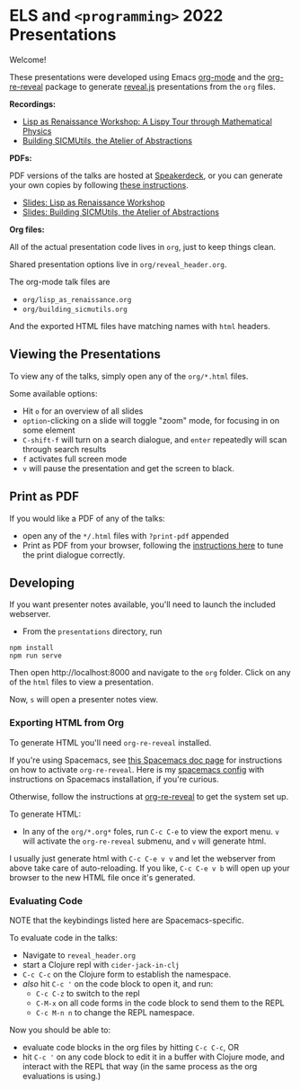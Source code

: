 # ELS and `<programming>` 2022 Presentations

Welcome!

These presentations were developed using Emacs [org-mode](https://orgmode.org/)
and the [org-re-reveal](https://gitlab.com/oer/org-re-reveal) package to
generate [reveal.js](https://revealjs.com) presentations from the `org` files.

**Recordings:**

- [Lisp as Renaissance Workshop: A Lispy Tour through Mathematical Physics](https://www.twitch.tv/videos/1432240926?t=01h55m03s)
- [Building SICMUtils, the Atelier of Abstractions](https://www.twitch.tv/videos/1433198080?t=05h03m54s)

**PDFs:**

PDF versions of the talks are hosted at [Speakerdeck](https://speakerdeck.com),
or you can generate your own copies by following [these
instructions](https://github.com/sritchie/programming-2022/tree/main/presentations#print-as-pdf).

- [Slides: Lisp as Renaissance Workshop](https://speakerdeck.com/sritchie/lisp-as-renaissance-workshop-a-lispy-tour-through-mathematical-physics)
- [Slides: Building SICMUtils, the Atelier of Abstractions](https://speakerdeck.com/sritchie/building-sicmutils-the-atelier-of-abstractions)

**Org files:**

All of the actual presentation code lives in `org`, just to keep things clean.

Shared presentation options live in `org/reveal_header.org`.

The org-mode talk files are

- `org/lisp_as_renaissance.org`
- `org/building_sicmutils.org`

And the exported HTML files have matching names with `html` headers.

## Viewing the Presentations

To view any of the talks, simply open any of the `org/*.html` files.

Some available options:

- Hit `o` for an overview of all slides
- `option`-clicking on a slide will toggle "zoom" mode, for focusing in on some
  element
- `C-shift-f` will turn on a search dialogue, and `enter` repeatedly will scan
  through search results
- `f` activates full screen mode
- `v` will pause the presentation and get the screen to black.

## Print as PDF

If you would like a PDF of any of the talks:

- open any of the `*/.html`  files with `?print-pdf` appended
- Print as PDF from your browser, following the [instructions
  here](https://revealjs.com/pdf-export/) to tune the print dialogue correctly.

## Developing

If you want presenter notes available, you'll need to launch the included
webserver.

- From the `presentations`  directory, run

```
npm install
npm run serve
```

Then open http://localhost:8000 and navigate to the `org` folder. Click on any
of the `html` files to view a presentation.

Now, `s` will open a presenter notes view.

### Exporting HTML from Org

To generate HTML you'll need `org-re-reveal` installed.

If you're using Spacemacs, see [this Spacemacs doc
page](https://develop.spacemacs.org/layers/+emacs/org/README.html#revealjs-support)
for instructions on how to activate `org-re-reveal`. Here is my [spacemacs
config](https://github.com/sritchie/spacemacs.d) with instructions on Spacemacs
installation, if you're curious.

Otherwise, follow the instructions at
[org-re-reveal](https://gitlab.com/oer/org-re-reveal) to get the system set up.

To generate HTML:

- In any of the `org/*.org*` foles, run `C-c C-e` to view the export menu. `v`
  will activate the `org-re-reveal` submenu, and `v` will generate html.

I usually just generate html with `C-c C-e v v` and let the webserver from above
take care of auto-reloading. If you like, `C-c C-e v b` will open up your
browser to the new HTML file once it's generated.

### Evaluating Code

NOTE that the keybindings listed here are Spacemacs-specific.

To evaluate code in the talks:

- Navigate to `reveal_header.org`
- start a Clojure repl with `cider-jack-in-clj`
- `C-c C-c` on the Clojure form to establish
  the namespace.
- _also_ hit `C-c '` on the code block to open it, and run:
  - `C-c C-z` to switch to the repl
  - `C-M-x` on all code forms in the code block to send them to the REPL
  - `C-c M-n n` to change the REPL namespace.

Now you should be able to:

- evaluate code blocks in the org files by hitting `C-c C-c`, OR
- hit `C-c '` on any code block to edit it in a buffer with Clojure mode, and
  interact with the REPL that way (in the same process as the org evaluations is
  using.)

